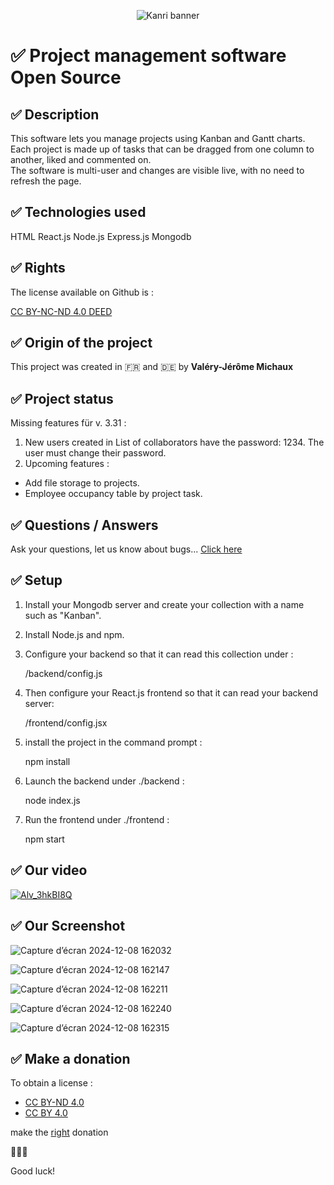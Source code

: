 <p align="center">
<img src="https://github.com/user-attachments/assets/bc12afbd-acd1-4e97-b061-561dbe88599a" alt="Kanri banner" />
</p>

# ✅ Project management software Open Source

## ✅ Description

This software lets you manage projects using Kanban and Gantt charts.
Each project is made up of tasks that can be dragged from one column to another, liked and commented on.  
The software is multi-user and changes are visible live, with no need to refresh the page. 

## ✅ Technologies used

HTML
React.js
Node.js
Express.js
Mongodb

## ✅ Rights

The license available on Github is : 

[CC BY-NC-ND 4.0 DEED](https://creativecommons.org/licenses/by-nc-nd/4.0/legalcode.en)

## ✅ Origin of the project
This project was created in 🇫🇷 and 🇩🇪 
by <b>Valéry-Jérôme Michaux</b>

## ✅ Project status

Missing features für v. 3.31 : 
1. New users created in List of collaborators have the password: 1234. 
The user must change their password.
2. Upcoming features :
- Add file storage to projects.
- Employee occupancy table by project task.  

## ✅ Questions / Answers

Ask your questions, let us know about bugs...
[Click here](https://github.com/Michaux-Technology/Geco-Kanban/discussions)

## ✅ Setup

1. Install your Mongodb server and create your collection with a name such as "Kanban". 

2. Install Node.js and npm.

3. Configure your backend so that it can read this collection under : 

   /backend/config.js

4. Then configure your React.js frontend so that it can read your backend server: 

   /frontend/config.jsx

5. install the project in the command prompt :

   npm install

6. Launch the backend under ./backend : 

   node index.js

7. Run the frontend under ./frontend : 

   npm start

## ✅ Our video

[![Alv_3hkBI8Q](https://img.youtube.com/vi/qzr9uuxXE4o/1.jpg)](https://www.youtube.com/watch?v=qzr9uuxXE4o)

## ✅ Our Screenshot

![Capture d’écran 2024-12-08 162032](https://github.com/user-attachments/assets/9b5c34cf-84c0-4eb8-a79d-685b4693cd2e)

![Capture d’écran 2024-12-08 162147](https://github.com/user-attachments/assets/3da4f377-04af-4c89-96c9-f0c6694bd9e9)

![Capture d’écran 2024-12-08 162211](https://github.com/user-attachments/assets/40335590-c3a3-4e34-a8e8-ea45d1c7f52f)

![Capture d’écran 2024-12-08 162240](https://github.com/user-attachments/assets/5bffbf18-a2ae-4922-a243-795551fe200e)

![Capture d’écran 2024-12-08 162315](https://github.com/user-attachments/assets/1a64a3c7-8293-46ac-be04-e819417e15a2)

## ✅ Make a donation

To obtain a license :
- [CC BY-ND 4.0](https://creativecommons.org/licenses/by-nd/4.0/deed.en)
- [CC BY 4.0](https://creativecommons.org/licenses/by/4.0/legalcode.en)
  
make the [right](https://github.com/sponsors/Michaux-Technology) donation

🙏🙏🙏

Good luck!
